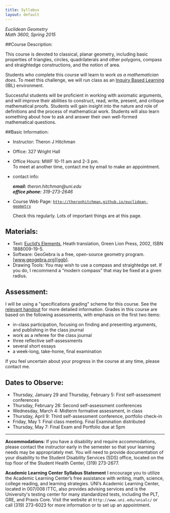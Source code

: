 ```yaml
---
title: Syllabus
layout: default
---
```


*Euclidean Geometry*<br />
*Math 3600, Spring 2015*


##Course Description:

This course is devoted to classical, planar geometry, including basic properties
of triangles, circles, quadrilaterals and other polygons, compass and
straightedge constructions, and the notion of area.

Students who complete this course will learn to work _as a mathematician does_.
To meet this challenge, we will run class as an [Inquiry Based Learning][IBL] (IBL)
environment.

Successful students will be proficient in working with axiomatic arguments, and
will improve their abilities to construct, read, write, present,
and critique mathematical proofs. Students will gain insight into the nature and
role of definitions and the process of mathematical work. Students will also
learn something about how to ask and answer their own well-formed mathematical
questions.



##Basic Information:

- Instructor: 		Theron J Hitchman
- Office: 		327 Wright Hall
- Office Hours: 	MWF  10-11 am and 2-3 pm.  
  To meet at another time, contact me by email to make an appointment.
- contact info:
  <address>
  <strong>email:</strong> theron.hitchman@uni.edu<br>
  <strong>office phone:</strong> 319-273-2646
  </address>
- Course Web Page: <code>http://theronhitchman.github.io/euclidean-geometry</code>

  Check this regularly. Lots of important things are at this page.

## Materials:

- Text: [Euclid’s Elements][GreenLionPress], Heath translation,
Green Lion Press, 2002, ISBN 1888009-19-5.
- Software: GeoGebra is a free, open-source geometry program. [www.geogebra.org][ggb].
- Drawing Tools: You may wish to use a compass and straightedge set. If you do,
I recommend a “modern compass” that may be fixed at a given radius.

## Assessment:

I will be using a "specifications grading" scheme for this course. See the
[relevant handout][specs] for more detailed information. Grades in this course are based
on the following assessments, with emphasis on the first two items:

- in-class participation, focusing on finding and presenting arguments, and publishing in the class journal
- work as a referee for the class journal
- three reflective self-assessments
- several short essays
- a week-long, take-home, final examination

If you feel uncertain about your progress in the course at any time, please contact me.

## Dates to Observe:

- Thursday, January 29 and Thursday, February 5: First self-assessment conferences
- Thursday, February 26: Second self-assessment conferences
- Wednesday, March 4: Midterm formative assessment, in class
- Thursday, April 9: Third self-assessment conference, portfolio check-in
- Friday, May 1: Final class meeting. Final Examination distributed
- Thursday, May 7: Final Exam and Portfolio due at 5pm

---

**Accommodations:**
  If you have a disability and require accommodations, please contact the
  instructor early in the semester so that your learning needs may be
  appropriately met. You will need to provide documentation of your
  disability to the Student Disability Services (SDS) office, located on the
  top floor of the Student Health Center, (319) 273-2677.

**Academic Learning Center Syllabus Statement**
  I encourage you to utilize the Academic Learning Center’s free assistance with
  writing, math, science, college reading, and learning strategies. UNI’s Academic
  Learning Center, located in 007/008 ITTC, also provides advising services and
  is the University's testing center for many standardized tests, including the
  PLT, GRE, and Praxis Core. Visit the website at `http://www.uni.edu/unialc/` or
  call (319) 273-6023 for more information or to set up an appointment.  

[GreenLionPress]: http://www.greenlion.com/euclid.html
[specs]: {{site.baseurl}}/specs-grading/
[ggb]: www.geogebra.org
[IBL]: http://theronhitchman.github.io/euclidean-geometry/inquiry-based-learning/

